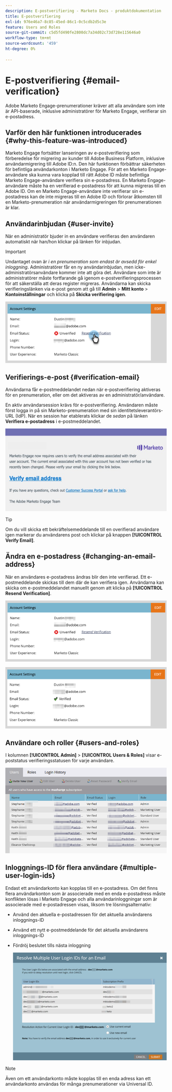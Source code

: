 ```yaml
---
description: E-postverifiering - Marketo Docs - produktdokumentation
title: E-postverifiering
exl-id: 976e46a7-8c85-45ed-86c1-0c5cdb2d5c3e
feature: Users and Roles
source-git-commit: c5d5fd490fe2800dc7a34d02c73d728e115646a0
workflow-type: tm+mt
source-wordcount: '459'
ht-degree: 0%

---
```


# E-postverifiering {#email-verification}

Adobe Marketo Engage-prenumerationer kräver att alla användare som inte är API-baserade, inklusive administratörer för Marketo Engage, verifierar sin e-postadress.

## Varför den här funktionen introducerades {#why-this-feature-was-introduced}

Marketo Engage fortsätter lanseringen av e-postverifiering som förberedelse för migrering av kunder till Adobe Business Platform, inklusive användarmigrering till Adobe ID:n. Den här funktionen förbättrar säkerheten för befintliga användarkonton i Marketo Engage. För att en Marketo Engage-användare ska kunna vara kopplad till rätt Adobe ID måste befintliga Marketo Engage-användare verifiera sin e-postadress. En Marketo Engage-användare måste ha en verifierad e-postadress för att kunna migreras till en Adobe ID. Om en Marketo Engage-användare inte verifierar sin e-postadress kan de inte migreras till en Adobe ID och förlorar åtkomsten till en Marketo-prenumeration när användarmigreringen för prenumerationen är klar.

## Användarinbjudan {#user-invite}

När en administratör bjuder in en användare verifieras den användaren automatiskt när han/hon klickar på länken för inbjudan.

>[!IMPORTANT]
>
>Undantaget ovan är _i en prenumeration som endast är avsedd för enkel inloggning_. Administratörer får en ny användarinbjudan, men icke-administratörsanvändare kommer inte att göra det. Användare som inte är administratörer måste fortfarande gå igenom e-postverifieringsprocessen för att säkerställa att deras register migreras. Användarna kan skicka verifieringslänken via e-post genom att gå till **Admin** > **Mitt konto** > **Kontoinställningar** och klicka på **Skicka verifiering igen**.

![](assets/email-verification-1.png)

## Verifierings-e-post {#verification-email}

Användarna får e-postmeddelandet nedan när e-postverifiering aktiveras för en prenumeration, eller om det aktiveras av en administratör/användare.

En aktiv användarsession krävs för e-postverifiering. Användaren måste först logga in på sin Marketo-prenumeration med sin identitetsleverantörs-URL (IdP). När en session har etablerats klickar de _sedan_ på länken **Verifiera e-postadress** i e-postmeddelandet.

![](assets/email-verification-2.png)

>[!TIP]
>
>Om du vill skicka ett bekräftelsemeddelande till en overifierad användare igen markerar du användarens post och klickar på knappen **[!UICONTROL Verify Email]**.

## Ändra en e-postadress {#changing-an-email-address}

När en användares e-postadress ändras blir den inte verifierad. Ett e-postmeddelande skickas till dem där de kan verifiera igen. Användarna kan skicka om e-postmeddelandet manuellt genom att klicka på **[!UICONTROL Resend Verification]**.

![](assets/email-verification-3.png)

![](assets/email-verification-4.png)

## Användare och roller {#users-and-roles}

I kolumnen **[!UICONTROL Admin]** > **[!UICONTROL Users & Roles]** visar e-poststatus verifieringsstatusen för varje användare.

![](assets/email-verification-5.png)

## Inloggnings-ID för flera användare {#multiple-user-login-ids}

Endast ett användarkonto kan kopplas till en e-postadress. Om det finns flera användarkonton som är associerade med en enda e-postadress måste konflikten lösas i Marketo Engage och alla användarinloggningar som är associerade med e-postadressen visas, liksom tre lösningsalternativ:

* Använd den aktuella e-postadressen för det aktuella användarens inloggnings-ID
* Använd ett nytt e-postmeddelande för det aktuella användarens inloggnings-ID
* Fördröj beslutet tills nästa inloggning

  ![](assets/email-verification-6.png)

>[!NOTE]
>
>Även om ett användarkonto måste kopplas till en enda adress kan ett användarkonto användas för många prenumerationer via Universal ID.
